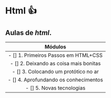 # **Html**  :+1: 
## Aulas de *html*.
**Módulos** |
:---: |
- [] 1. Primeiros Passos em HTML+CSS |
- [] 2. Deixando as coisa mais bonitas |
- [] 3. Colocando um protótico no ar |
- [] 4. Aprofundando os conhecimentos |
- [] 5. Novas tecnologias |
